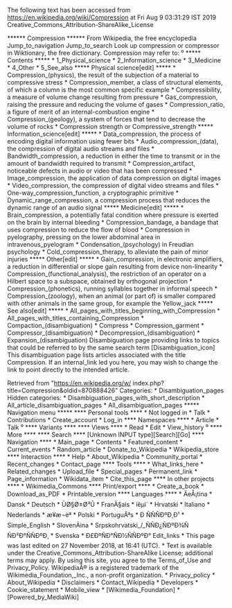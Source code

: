 The following text has been accessed from https://en.wikipedia.org/wiki/Compression at Fri Aug 9 03:31:29 IST 2019
Creative_Commons_Attribution-ShareAlike_License




















****** Compression ******
From Wikipedia, the free encyclopedia
Jump_to_navigation Jump_to_search
 Look up compression or compressor in Wiktionary, the free dictionary.
Compression may refer to:
⁰
***** Contents *****
    * 1_Physical_science
    * 2_Information_science
    * 3_Medicine
    * 4_Other
    * 5_See_also
***** Physical science[edit] *****
    * Compression_(physics), the result of the subjection of a material to
      compressive stress
    * Compression_member, a class of structural elements, of which a column is
      the most common specific example
    * Compressibility, a measure of volume change resulting from pressure
    * Gas_compression, raising the pressure and reducing the volume of gases
    * Compression_ratio, a figure of merit of an internal-combustion engine
    * Compression_(geology), a system of forces that tend to decrease the
      volume of rocks
    * Compression strength or Compressive_strength
***** Information_science[edit] *****
    * Data_compression, the process of encoding digital information using fewer
      bits
    * Audio_compression_(data), the compression of digital audio streams and
      files
    * Bandwidth_compression, a reduction in either the time to transmit or in
      the amount of bandwidth required to transmit
    * Compression_artifact, noticeable defects in audio or video that has been
      compressed
    * Image_compression, the application of data compression on digital images
    * Video_compression, the compression of digital video streams and files
    * One-way_compression_function, a cryptographic primitive
    * Dynamic_range_compression, a compression process that reduces the dynamic
      range of an audio signal
***** Medicine[edit] *****
    * Brain_compression, a potentially fatal condition where pressure is
      exerted on the brain by internal bleeding
    * Compression_bandage, a bandage that uses compression to reduce the flow
      of blood
    * Compression in pyelography, pressing on the lower abdominal area in
      intravenous_pyelogram
    * Condensation_(psychology) in Freudian psychology
    * Cold_compression_therapy, to alleviate the pain of minor injuries
***** Other[edit] *****
    * Gain_compression, in electronic amplifiers, a reduction in differential
      or slope gain resulting from device non-linearity
    * Compression_(functional_analysis), the restriction of an operator on a
      Hilbert space to a subspace, obtained by orthogonal projection
    * Compression_(phonetics), running syllables together in informal speech
    * Compression_(zoology), when an animal (or part of) is smaller compared
      with other animals in the same group, for example the Yellow_jack
***** See also[edit] *****
    * All_pages_with_titles_beginning_with_Compression
    * All_pages_with_titles_containing_Compression
    * Compaction_(disambiguation)
    * Compress
    * Compression_garment
    * Compressor_(disambiguation)
    * Decompression_(disambiguation)
    * Expansion_(disambiguation)
                      Disambiguation page providing links to topics that could
                      be referred to by the same search term
[Disambiguation_icon] This disambiguation page lists articles associated with
                      the title Compression.
                      If an internal_link led you here, you may wish to change
                      the link to point directly to the intended article.

Retrieved from "https://en.wikipedia.org/w/
index.php?title=Compression&oldid=870888426"
Categories:
    * Disambiguation_pages
Hidden categories:
    * Disambiguation_pages_with_short_description
    * All_article_disambiguation_pages
    * All_disambiguation_pages
***** Navigation menu *****
**** Personal tools ****
    * Not logged in
    * Talk
    * Contributions
    * Create_account
    * Log_in
**** Namespaces ****
    * Article
    * Talk
⁰
**** Variants ****
**** Views ****
    * Read
    * Edit
    * View_history
⁰
**** More ****
**** Search ****
[Unknown INPUT type][Search][Go]
**** Navigation ****
    * Main_page
    * Contents
    * Featured_content
    * Current_events
    * Random_article
    * Donate_to_Wikipedia
    * Wikipedia_store
**** Interaction ****
    * Help
    * About_Wikipedia
    * Community_portal
    * Recent_changes
    * Contact_page
**** Tools ****
    * What_links_here
    * Related_changes
    * Upload_file
    * Special_pages
    * Permanent_link
    * Page_information
    * Wikidata_item
    * Cite_this_page
**** In other projects ****
    * Wikimedia_Commons
**** Print/export ****
    * Create_a_book
    * Download_as_PDF
    * Printable_version
**** Languages ****
    * ÄeÅ¡tina
    * Dansk
    * Deutsch
    * ÙØ§Ø±Ø³Û
    * FranÃ§ais
    * íêµ­ì´
    * Hrvatski
    * Italiano
    * Nederlands
    * æ¥æ¬èª
    * Polski
    * PortuguÃªs
    * Ð ÑÑÑÐºÐ¸Ð¹
    * Simple_English
    * SlovenÄina
    * Srpskohrvatski_/_ÑÑÐ¿ÑÐºÐ¾ÑÑÐ²Ð°ÑÑÐºÐ¸
    * Svenska
    * Ð£ÐºÑÐ°ÑÐ½ÑÑÐºÐ°
Edit_links
    * This page was last edited on 27 November 2018, at 16:41 (UTC).
    * Text is available under the Creative_Commons_Attribution-ShareAlike
      License; additional terms may apply. By using this site, you agree to the
      Terms_of_Use and Privacy_Policy. WikipediaÂ® is a registered trademark of
      the Wikimedia_Foundation,_Inc., a non-profit organization.
    * Privacy_policy
    * About_Wikipedia
    * Disclaimers
    * Contact_Wikipedia
    * Developers
    * Cookie_statement
    * Mobile_view
    * [Wikimedia_Foundation]
    * [Powered_by_MediaWiki]
